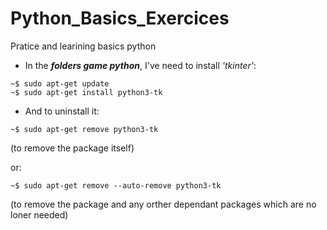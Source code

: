 # Python_Basics_Exercices
Pratice and learining basics python


- In the **_folders game python_**, I've need to install *_'tkinter'_*:

```
~$ sudo apt-get update
~$ sudo apt-get install python3-tk
```

- And to uninstall it: 

```
~$ sudo apt-get remove python3-tk
```
(to remove the package itself)

or:


```
~$ sudo apt-get remove --auto-remove python3-tk
```
(to remove the package and any orther dependant packages which are no loner needed)


